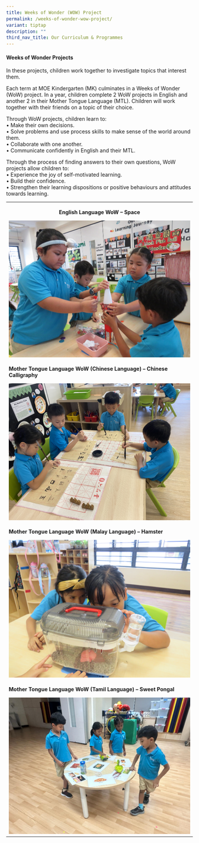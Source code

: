 ```yaml
---
title: Weeks of Wonder (WOW) Project
permalink: /weeks-of-wonder-wow-project/
variant: tiptap
description: ""
third_nav_title: Our Curriculum & Programmes
---
```

<h4>Weeks of Wonder Projects</h4>
<p>In these projects, children work together to investigate topics that interest
them.</p>
<p>Each term at MOE Kindergarten (MK) culminates in a Weeks of Wonder (WoW)
project. In a year, children complete 2 WoW projects in English and another
2 in their Mother Tongue Language (MTL). Children will work together with
their friends on a topic of their choice.</p>
<p>Through WoW projects, children learn to:
<br>• Make their own decisions.
<br>• Solve problems and use process skills to make sense of the world around
them.
<br>• Collaborate with one another.
<br>• Communicate confidently in English and their MTL.</p>
<p>Through the process of finding answers to their own questions, WoW projects
allow children to:
<br>• Experience the joy of self-motivated learning.
<br>• Build their confidence.
<br>• Strengthen their learning dispositions or positive behaviours and attitudes
towards learning.</p>
<table style="minWidth: 25px">
<colgroup>
<col>
</colgroup>
<tbody>
<tr>
<th rowspan="1" colspan="1">
<p>English Language WoW – Space</p>
<div class="isomer-image-wrapper">
<img style="width: 100%" height="auto" width="100%" alt="" src="/images/MK/EL_WoW_Project___Space.jpg">
</div>
</th>
</tr>
<tr>
<td rowspan="1" colspan="1">
<p><strong>Mother Tongue Language WoW (Chinese Language) – Chinese Calligraphy</strong>
</p>
<div class="isomer-image-wrapper">
<img style="width: 100%" height="auto" width="100%" alt="" src="/images/MK/CL_WOW___Chinese_Calligraphy.jpg">
</div>
</td>
</tr>
<tr>
<td rowspan="1" colspan="1">
<p><strong>Mother Tongue Language WoW (Malay Language) – Hamster</strong>
</p>
<div class="isomer-image-wrapper">
<img style="width: 100%" height="auto" width="100%" alt="" src="/images/MK/ML_WOW___Hamster.jpg">
</div>
</td>
</tr>
<tr>
<td rowspan="1" colspan="1">
<p><strong>Mother Tongue Language WoW (Tamil Language) – Sweet Pongal</strong>
</p>
<div class="isomer-image-wrapper">
<img style="width: 100%" height="auto" width="100%" alt="" src="/images/MK/TL_WOW___Sweet_pongal.jpg">
</div>
</td>
</tr>
</tbody>
</table>
<p>
<br>
</p>